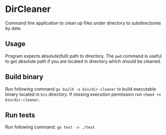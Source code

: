 # DirCleaner
Command line application to clean up files under directory to subdirectories by date.

## Usage
Program expects absolute(full) path to directory.
The `pwd` command is useful to get absolute path if you are located in directory which should be cleaned.

## Build binary
Run following command `go build -o bin/dir-cleaner` to build executable binary located in `bin` directory.
If missing execution permission run `chmod +x bin/dir-cleaner`.

## Run tests
Run following command: `go test -v ./test`
